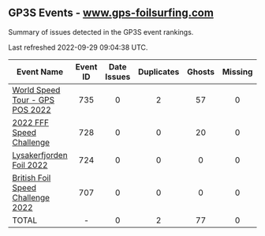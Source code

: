 ## GP3S Events - www.gps-foilsurfing.com

Summary of issues detected in the GP3S event rankings.

Last refreshed 2022-09-29 09:04:38 UTC.

| Event Name | Event ID | Date Issues | Duplicates | Ghosts | Missing | Incorrect | Actions |
| ---------- | :------: | :---------: | :--------: | :----: | :-----: | :-------: | :-----: |
| [World Speed Tour - GPS POS 2022](735.md) | 735 | 0 | 2 | 57 | 0 | 0 | 6 |
| [2022 FFF Speed Challenge](728.md) | 728 | 0 | 0 | 20 | 0 | 0 | 2 |
| [Lysakerfjorden Foil 2022](724.md) | 724 | 0 | 0 | 0 | 0 | 24 | 4 |
| [British Foil Speed Challenge 2022](707.md) | 707 | 0 | 0 | 0 | 0 | 0 | 0 |
| TOTAL | - | 0 | 2 | 77 | 0 | 24 | 12 |
